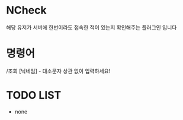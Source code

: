 # NCheck
해당 유저가 서버에 한번이라도 접속한 적이 있는지 확인해주는 플러그인 입니다

# 명령어
/조회 [닉네임] - 대소문자 상관 없이 입력하세요!

# TODO LIST
- none
